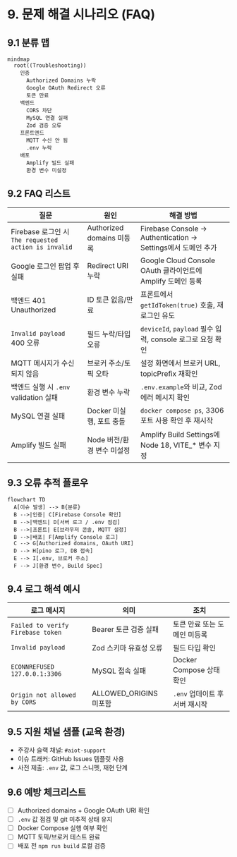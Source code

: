 # 9. 문제 해결 시나리오 (FAQ)

## 9.1 분류 맵
```mermaid
mindmap
  root((Troubleshooting))
    인증
      Authorized Domains 누락
      Google OAuth Redirect 오류
      토큰 만료
    백엔드
      CORS 차단
      MySQL 연결 실패
      Zod 검증 오류
    프론트엔드
      MQTT 수신 안 됨
      .env 누락
    배포
      Amplify 빌드 실패
      환경 변수 미설정
```

## 9.2 FAQ 리스트
| 질문 | 원인 | 해결 방법 |
| --- | --- | --- |
| Firebase 로그인 시 `The requested action is invalid` | Authorized domains 미등록 | Firebase Console → Authentication → Settings에서 도메인 추가 |
| Google 로그인 팝업 후 실패 | Redirect URI 누락 | Google Cloud Console OAuth 클라이언트에 Amplify 도메인 등록 |
| 백엔드 401 Unauthorized | ID 토큰 없음/만료 | 프론트에서 `getIdToken(true)` 호출, 재로그인 유도 |
| `Invalid payload` 400 오류 | 필드 누락/타입 오류 | `deviceId`, `payload` 필수 입력, console 로그로 요청 확인 |
| MQTT 메시지가 수신되지 않음 | 브로커 주소/토픽 오타 | 설정 화면에서 브로커 URL, topicPrefix 재확인 |
| 백엔드 실행 시 `.env` validation 실패 | 환경 변수 누락 | `.env.example`와 비교, Zod 에러 메시지 확인 |
| MySQL 연결 실패 | Docker 미실행, 포트 충돌 | `docker compose ps`, 3306 포트 사용 확인 후 재시작 |
| Amplify 빌드 실패 | Node 버전/환경 변수 미설정 | Amplify Build Settings에 Node 18, VITE_* 변수 지정 |

## 9.3 오류 추적 플로우
```mermaid
flowchart TD
  A[이슈 발생] --> B{분류}
  B -->|인증| C[Firebase Console 확인]
  B -->|백엔드| D[서버 로그 / .env 점검]
  B -->|프론트| E[브라우저 콘솔, MQTT 설정]
  B -->|배포| F[Amplify Console 로그]
  C --> G[Authorized domains, OAuth URI]
  D --> H[pino 로그, DB 접속]
  E --> I[.env, 브로커 주소]
  F --> J[환경 변수, Build Spec]
```

## 9.4 로그 해석 예시
| 로그 메시지 | 의미 | 조치 |
| --- | --- | --- |
| `Failed to verify Firebase token` | Bearer 토큰 검증 실패 | 토큰 만료 또는 도메인 미등록 |
| `Invalid payload` | Zod 스키마 유효성 오류 | 필드 타입 확인 |
| `ECONNREFUSED 127.0.0.1:3306` | MySQL 접속 실패 | Docker Compose 상태 확인 |
| `Origin not allowed by CORS` | ALLOWED_ORIGINS 미포함 | `.env` 업데이트 후 서버 재시작 |

## 9.5 지원 채널 샘플 (교육 환경)
- 주강사 슬랙 채널: `#aiot-support`
- 이슈 트래커: GitHub Issues 템플릿 사용
- 사전 제출: `.env` 값, 로그 스니펫, 재현 단계

## 9.6 예방 체크리스트
- [ ] Authorized domains + Google OAuth URI 확인
- [ ] `.env` 값 점검 및 git 미추적 상태 유지
- [ ] Docker Compose 실행 여부 확인
- [ ] MQTT 토픽/브로커 테스트 완료
- [ ] 배포 전 `npm run build` 로컬 검증
